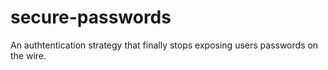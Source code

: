 # secure-passwords
An authtentication strategy that finally stops exposing users passwords on the wire.
